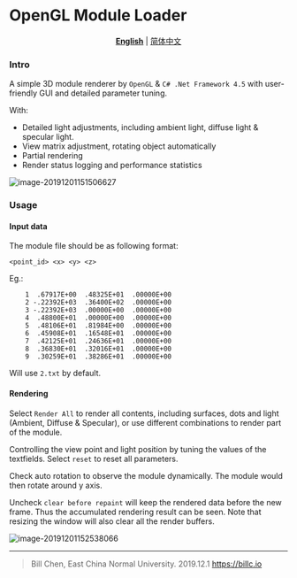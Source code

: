 # OpenGL Module Loader

<center><a href = 'README.md'><b>English</b></a> | <a href = 'README_CN.md'>简体中文</a></center>

### Intro

A simple 3D module renderer by `OpenGL` & `C# .Net Framework 4.5` with user-friendly GUI and detailed parameter tuning.

With:

- Detailed light adjustments, including ambient light, diffuse light & specular light.
- View matrix adjustment, rotating object automatically
- Partial rendering
- Render status logging and performance statistics

![image-20191201151506627](https://billc.oss-cn-shanghai.aliyuncs.com/img/2020-07-26-zZBY1B.png)

### Usage

#### Input data

The module file should be as following format:

`<point_id> <x> <y> <z>`

Eg.:

```
    1  .67917E+00  .48325E+01  .00000E+00
    2 -.22392E+03  .36400E+02  .00000E+00
    3 -.22392E+03  .00000E+00  .00000E+00
    4  .48800E+01  .00000E+00  .00000E+00
    5  .48106E+01  .81984E+00  .00000E+00
    6  .45908E+01  .16548E+01  .00000E+00
    7  .42125E+01  .24636E+01  .00000E+00
    8  .36830E+01  .32016E+01  .00000E+00
    9  .30259E+01  .38286E+01  .00000E+00
```

Will use `2.txt` by default.

#### Rendering

Select `Render All` to render all contents, including surfaces, dots and light (Ambient, Diffuse & Specular), or use different combinations to render part of the module.

Controlling the view point and light position by tuning the values of the textfields. Select `reset` to reset all parameters.

Check auto rotation to observe the module dynamically. The module would then rotate around y axis.

Uncheck `clear before repaint` will keep the rendered data before the new frame. Thus the accumulated rendering result can be seen. Note that resizing the window will also clear all the render buffers.

![image-20191201152538066](https://billc.oss-cn-shanghai.aliyuncs.com/img/2020-07-26-Cs8Wai.png)

---

> Bill Chen, East China Normal University.
> 2019.12.1
> https://billc.io

